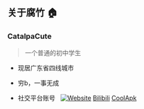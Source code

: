 ## 关于腐竹 :house:

### CatalpaCute
> 一个普通的初中学生
- 现居广东省四线城市
- 穷b，一事无成


- 社交平台账号 &nbsp;
<a href="https://github.com/CatalpaCute"><img alt="Website" src="https://img.shields.io/badge/-GitHub-333333?style=flat&logo=github"></a>
[Bilibili](https://space.bilibili.com/421768358)
[CoolApk](http://www.coolapk.com/u/2905863)
